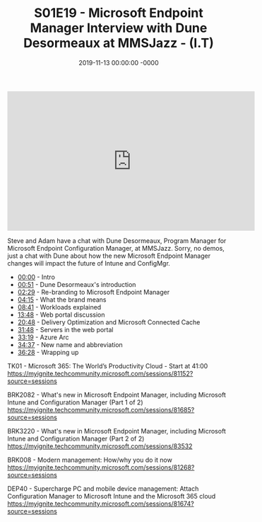 ﻿---
layout: post
title: "S01E19 - Microsoft Endpoint Manager Interview with Dune Desormeaux at MMSJazz - (I.T)"
date: 2019-11-13 00:00:00 -0000
categories:
---

<iframe loading="lazy" width="560" height="315" src="https://www.youtube.com/embed/W5lOzV77bHI" title="YouTube video player" frameborder="0" allow="accelerometer; autoplay; clipboard-write; encrypted-media; gyroscope; picture-in-picture" allowfullscreen></iframe>

Steve and Adam have a chat with Dune Desormeaux, Program Manager for Microsoft Endpoint Configuration Manager, at MMSJazz. Sorry, no demos, just a chat with Dune about how the new Microsoft Endpoint Manager changes will impact the future of Intune and ConfigMgr.

* [00:00](https://www.youtube.com/watch?v=W5lOzV77bHI&t=0s) - Intro
* [00:51](https://www.youtube.com/watch?v=W5lOzV77bHI&t=51s) - Dune Desormeaux's introduction
* [02:29](https://www.youtube.com/watch?v=W5lOzV77bHI&t=149s) - Re-branding to Microsoft Endpoint Manager
* [04:15](https://www.youtube.com/watch?v=W5lOzV77bHI&t=255s) - What the brand means
* [08:41](https://www.youtube.com/watch?v=W5lOzV77bHI&t=521s) - Workloads explained
* [13:48](https://www.youtube.com/watch?v=W5lOzV77bHI&t=828s) - Web portal discussion
* [20:48](https://www.youtube.com/watch?v=W5lOzV77bHI&t=1248s) - Delivery Optimization and Microsoft Connected Cache
* [31:48](https://www.youtube.com/watch?v=W5lOzV77bHI&t=1908s) - Servers in the web portal
* [33:19](https://www.youtube.com/watch?v=W5lOzV77bHI&t=1999s) - Azure Arc
* [34:37](https://www.youtube.com/watch?v=W5lOzV77bHI&t=2077s) - New name and abbreviation
* [36:28](https://www.youtube.com/watch?v=W5lOzV77bHI&t=2188s) - Wrapping up

TK01 - Microsoft 365: The World’s Productivity Cloud - Start at 41:00
https://myignite.techcommunity.microsoft.com/sessions/81152?source=sessions

BRK2082 - What's new in Microsoft Endpoint Manager, including Microsoft Intune and Configuration Manager (Part 1 of 2)
https://myignite.techcommunity.microsoft.com/sessions/81685?source=sessions

BRK3220 - What's new in Microsoft Endpoint Manager, including Microsoft Intune and Configuration Manager (Part 2 of 2)
https://myignite.techcommunity.microsoft.com/sessions/83532

BRK008 - Modern management: How/why you do it now
https://myignite.techcommunity.microsoft.com/sessions/81268?source=sessions

DEP40 - Supercharge PC and mobile device management: Attach Configuration Manager to Microsoft Intune and the Microsoft 365 cloud
https://myignite.techcommunity.microsoft.com/sessions/81674?source=sessions

